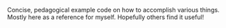 Concise, pedagogical example code on how to accomplish various things.  Mostly here as a reference for myself. Hopefully others find it useful!